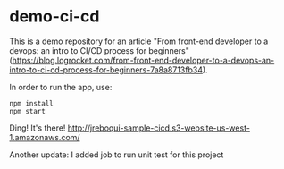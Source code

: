 # demo-ci-cd

This is a demo repository for an article "From front-end developer to a devops: an intro to CI/CD process for beginners" (https://blog.logrocket.com/from-front-end-developer-to-a-devops-an-intro-to-ci-cd-process-for-beginners-7a8a8713fb34).

In order to run the app, use:

```
npm install
npm start
```
Ding! It's there!
http://jreboqui-sample-cicd.s3-website-us-west-1.amazonaws.com/

Another update: 
I added job to run unit test for this project
